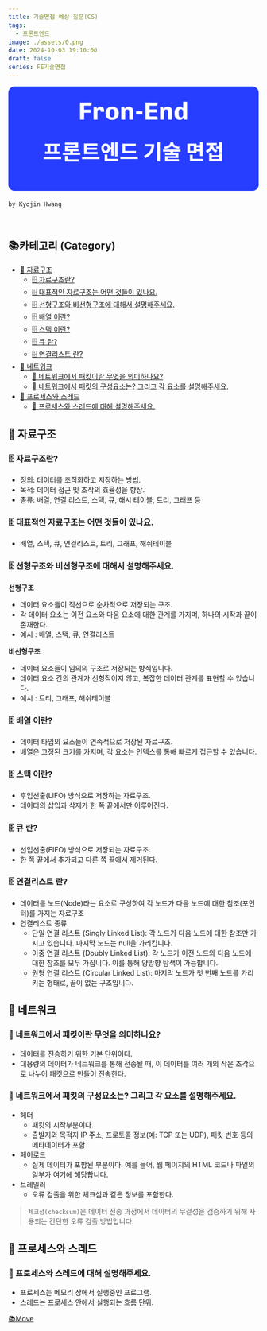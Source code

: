 ```yaml
---
title: 기술면접 예상 질문(CS)
tags:
  - 프론트엔드
image: ./assets/0.png
date: 2024-10-03 19:10:00
draft: false
series: FE기술면접
---
```


![banner](./assets/0.png)

`by Kyojin Hwang`

<br/>

## 📚카테고리 (Category)

- [📌 자료구조](#📌-자료구조)
  - [🗄️ 자료구조란?](#<strong>🗄%EF%B8%8F-자료구조란?</strong>)
  - [🗄️ 대표적인 자료구조는 어떤 것들이 있나요.](#<strong>🗄%EF%B8%8F-대표적인-자료구조는-어떤-것들이-있나요.</strong>)
  - [🗄️ 선형구조와 비선형구조에 대해서 설명해주세요.](#<strong>🗄%EF%B8%8F-선형구조와-비선형구조에-대해서-설명해주세요.</strong>)
  - [🗄️ 배열 이란?](#<strong>🗄%EF%B8%8F-배열-이란?</strong>)
  - [🗄️ 스택 이란?](#<strong>🗄%EF%B8%8F-스택-이란?</strong>)
  - [🗄️ 큐 란?](#<strong>🗄%EF%B8%8F-큐-란?</strong>)
  - [🗄️ 연결리스트 란?](#<strong>🗄%EF%B8%8F-연결리스트-란?</strong>)
- [📌 네트워크](#📌-네트워크)
  - [🛜 네트워크에서 패킷이란 무엇을 의미하나요?](#<strong>🛜-네트워크에서-패킷이란-무엇을-의미하나요?</strong>)
  - [🛜 네트워크에서 패킷의 구성요소는? 그리고 각 요소를 설명해주세요.](#<strong>🛜-네트워크에서-패킷의-구성요소는?-그리고-각-요소를-설명해주세요.</strong>)
- [📌 프로세스와 스레드](#📌-프로세스와-스레드)
  - [📜 프로세스와 스레드에 대해 설명해주세요.](#<strong>📜-프로세스와-스레드에-대해-설명해주세요.</strong>)

## 📌 자료구조

### **🗄️ 자료구조란?**

- 정의: 데이터를 조직화하고 저장하는 방법.
- 목적: 데이터 접근 및 조작의 효율성을 향상.
- 종류: 배열, 연결 리스트, 스택, 큐, 해시 테이블, 트리, 그래프 등

### **🗄️ 대표적인 자료구조는 어떤 것들이 있나요.**

- 배열, 스택, 큐, 연결리스트, 트리, 그래프, 해쉬테이블

### **🗄️ 선형구조와 비선형구조에 대해서 설명해주세요.**

**선형구조**

- 데이터 요소들이 직선으로 순차적으로 저장되는 구조.
- 각 데이터 요소는 이전 요소와 다음 요소에 대한 관계를 가지며, 하나의 시작과 끝이 존재한다.
- 예시 : 배열, 스택, 큐, 연결리스트

**비선형구조**

- 데이터 요소들이 임의의 구조로 저장되는 방식입니다.
- 데이터 요소 간의 관계가 선형적이지 않고, 복잡한 데이터 관계를 표현할 수 있습니다.
- 예시 : 트리, 그래프, 해쉬테이블

### **🗄️ 배열 이란?**

- 데이터 타입의 요소들이 연속적으로 저장된 자료구조.
- 배열은 고정된 크기를 가지며, 각 요소는 인덱스를 통해 빠르게 접근할 수 있습니다.

### **🗄️ 스택 이란?**

- 후입선출(LIFO) 방식으로 저장하는 자료구조.
- 데이터의 삽입과 삭제가 한 쪽 끝에서만 이루어진다.

### **🗄️ 큐 란?**

- 선입선출(FIFO) 방식으로 저장되는 자료구조.
- 한 쪽 끝에서 추가되고 다른 쪽 끝에서 제거된다.

### **🗄️ 연결리스트 란?**

- 데이터를 노드(Node)라는 요소로 구성하여 각 노드가 다음 노드에 대한 참조(포인터)를 가지는 자료구조
- 연결리스트 종류
  - 단일 연결 리스트 (Singly Linked List): 각 노드가 다음 노드에 대한 참조만 가지고 있습니다. 마지막 노드는 null을 가리킵니다.
  - 이중 연결 리스트 (Doubly Linked List): 각 노드가 이전 노드와 다음 노드에 대한 참조를 모두 가집니다. 이를 통해 양방향 탐색이 가능합니다.
  - 원형 연결 리스트 (Circular Linked List): 마지막 노드가 첫 번째 노드를 가리키는 형태로, 끝이 없는 구조입니다.

## 📌 네트워크

### **🛜 네트워크에서 패킷이란 무엇을 의미하나요?**

- 데이터를 전송하기 위한 기본 단위이다.
- 대용량의 데이터가 네트워크를 통해 전송될 때, 이 데이터를 여러 개의 작은 조각으로 나누어 패킷으로 만들어 전송한다.

### **🛜 네트워크에서 패킷의 구성요소는? 그리고 각 요소를 설명해주세요.**

- 헤더
  - 패킷의 시작부분이다.
  - 출발지와 목적지 IP 주소, 프로토콜 정보(예: TCP 또는 UDP), 패킷 번호 등의 메타데이터가 포함
- 페이로드
  - 실제 데이터가 포함된 부분이다. 예를 들어, 웹 페이지의 HTML 코드나 파일의 일부가 여기에 해당합니다.
- 트레일러
  - 오류 검출을 위한 체크섬과 같은 정보를 포함한다.

> `체크섬(checksum)`은 데이터 전송 과정에서 데이터의 무결성을 검증하기 위해 사용되는 간단한 오류 검출 방법입니다.

## 📌 프로세스와 스레드

### **📜 프로세스와 스레드에 대해 설명해주세요.**

- 프로세스는 메모리 상에서 실행중인 프로그램.
- 스레드는 프로세스 안에서 실행되는 흐름 단위.

[📚Move](<#📚카테고리-(Category)>)
